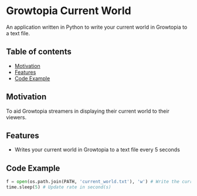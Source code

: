 # Growtopia Current World
An application written in Python to write your current world in Growtopia to a text file.
## Table of contents
- [Motivation](https://github.com/chadlimjinjie/Growtopia-Current-World/blob/main/README.md#motivation)
- [Features](https://github.com/chadlimjinjie/Growtopia-Current-World/blob/main/README.md#features)
- [Code Example]()
## Motivation
To aid Growtopia streamers in displaying their current world to their viewers.

## Features
- Writes your current world in Growtopia to a text file every 5 seconds

## Code Example

```python
f = open(os.path.join(PATH, 'current_world.txt'), 'w') # Write the current world to current_world.txt
time.sleep(5) # Update rate in second(s)
```
